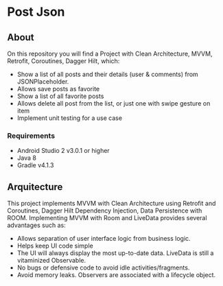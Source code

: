 # Post Json
## About
On this repository you will find a Project with Clean Architecture, MVVM, Retrofit, Coroutines, Dagger Hilt, which:
* Show a list of all posts and their details (user & comments) from JSONPlaceholder. 
* Allows save posts as favorite
* Show a list of all favorite posts 
* Allows delete all post from the list, or just one with swipe gesture on item
* Implement unit testing for a use case

### Requirements
* Android Studio 2 v3.0.1 or higher
* Java 8
* Gradle v4.1.3

## Arquitecture
This project implements MVVM with Clean Architecture using Retrofit and Coroutines, Dagger Hilt Dependency Injection, Data Persistence with ROOM.
Implementing MVVM with Room and LiveData provides several advantages such as:
* Allows separation of user interface logic from business logic.
* Helps keep UI code simple
* The UI will always display the most up-to-date data. LiveData is still a vitaminized Observable.
* No  bugs or defensive code to avoid idle activities/fragments. 
* Avoid memory leaks. Observers are associated with a lifecycle object.


